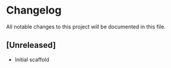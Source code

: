 # Changelog

All notable changes to this project will be documented in this file.

## [Unreleased]
- Initial scaffold


